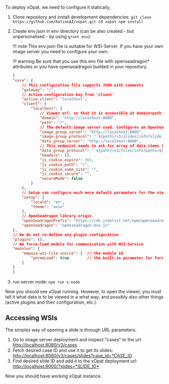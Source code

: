 To deploy xOpat, we need to configure it statically, 

1. Clone repository and install development dependencies:
        ```
        git clone https://github.com/RationAI/xopat.git
        cd xopat
        npm install
        ```
2. Create env.json in env directory (can be also created - but unpersonalised - by using `grunt env`):
       
    !!! note 
        This env.json file is suitable for WSI-Server. If you have your own image server you need to configure your own.

    !!! warning
        Be sure that you use this env file with openseadragon* attributes or you have openseadragon builded in your repository.
       
    ``` json title="env.json"
    {
    "core": {
        // This configuration file supports JSON with comments
        "gateway": "/",
        // Active configuration key from 'client'
        "active_client": "localhost",
        "client": {
            "localhost": {
                // Viewer url, so that it is accessible at domain+path url
                "domain": "http://localhost:8000",
                "path": "/",
                // The default image server used. Configures an OpenSeadragon protocol using here URL of the service
                "image_group_server": "http://localhost:8080",
                "image_group_protocol": "`${path}/v3/slides/info?slide_id=${data}`",
                "data_group_server": "http://localhost:8080",
                // This endpoint needs to ask for array of data items (get me tile level 5 x3 y0 for this slide list)
                "data_group_protocol": "`${path}/v3/files/info?paths=${data.join(\",\")}`",
                "headers": {},
                "js_cookie_expire": 365,
                "js_cookie_path": "/",
                "js_cookie_same_site": "",
                "js_cookie_secure": "",
                "secureMode": false
            }
        },
        // Setup can configure much more default parameters for the viewer
        "setup": {
            "locale": "en",
            "theme": "auto"
        },
        // OpenSeadragon library origin
        "openSeadragonPrefix": "https://cdn.jsdelivr.net/npm/openseadragon@4.1.1/build/openseadragon/",
        "openSeadragon": "openseadragon.min.js"
    },
    // We do not re-define any plugin configuration
    "plugins": {},
    // We force-load module for communication with WSI-Service
    "modules": {
        "empaia-wsi-tile-source": {  // the module id
            "permaLoad": true        // the built-in parameter for force-loading
        }
    }
    }
    ```
3. run server node:
        ```
        npm run s-node
        ```

Now you should see xOpat running. However, to open the viewer, you must tell it what data
is to be viewed in a what way, and possibly also other things (active plugins and their configuration, etc.).

## Accessing WSIs
The simples way of opening a slide is through URL parameters.

1. Go to image server deployment and inspect "cases" to the url: <http://localhost:8080/v3/cases>
2. Fetch desired case ID and use it to get its slides: <http://localhost:8080/v3/cases/slides?case_id=*CASE_ID>
3. Find desired slide ID and add it to the xOpat deployment url: <http://localhost:9000/?slides=*SLIDE_ID*>

Now you should have working xOpat instance. 
